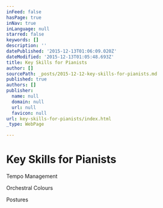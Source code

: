 ```yaml
---
inFeed: false
hasPage: true
inNav: true
inLanguage: null
starred: false
keywords: []
description: ''
datePublished: '2015-12-13T01:06:09.020Z'
dateModified: '2015-12-13T01:05:48.693Z'
title: Key Skills for Pianists
author: []
sourcePath: _posts/2015-12-12-key-skills-for-pianists.md
published: true
authors: []
publisher:
  name: null
  domain: null
  url: null
  favicon: null
url: key-skills-for-pianists/index.html
_type: WebPage

---
```

# Key Skills for Pianists

Tempo Management

Orchestral Colours

Postures